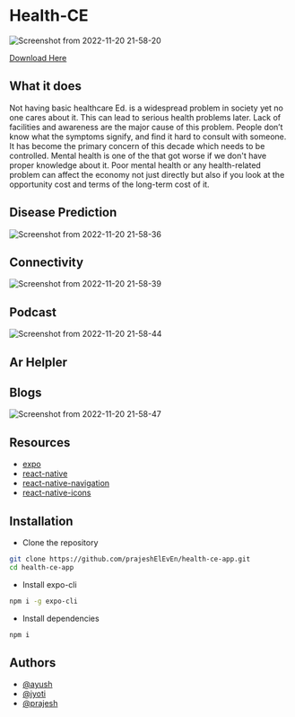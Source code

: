 # Health-CE

![Screenshot from 2022-11-20 21-58-20](https://user-images.githubusercontent.com/78909117/202913853-3395fcb5-8029-4cea-a144-4d1427f5c5b4.png)

[Download Here](https://github.com/prajeshElEvEn/health-ce-app/releases/tag/v0.1.0)

## What it does

Not having basic healthcare Ed. is a widespread problem in society yet no one cares about it. This can lead to serious health problems later.
Lack of facilities and awareness are the major cause of this problem. People don’t know what the symptoms signify, and find it hard to consult with someone.
It has become the primary concern of this decade which needs to be controlled. Mental health is one of the that got worse if we don't have proper knowledge about it. Poor mental health or any health-related problem can affect the economy not just directly but also if you look at the opportunity cost and terms of the long-term cost of it. 


## Disease Prediction

![Screenshot from 2022-11-20 21-58-36](https://user-images.githubusercontent.com/78909117/202913903-6eeca721-3be8-4a93-8df7-94177e173499.png)

## Connectivity

![Screenshot from 2022-11-20 21-58-39](https://user-images.githubusercontent.com/78909117/202913910-1bf0f3a1-68e2-488c-9551-dfe6ef361808.png)

## Podcast

![Screenshot from 2022-11-20 21-58-44](https://user-images.githubusercontent.com/78909117/202913934-066cddc4-e828-442d-886d-8f2647d3b6b1.png)

## Ar Helpler


## Blogs

![Screenshot from 2022-11-20 21-58-47](https://user-images.githubusercontent.com/78909117/202913946-8e73901c-23c7-4140-bb6c-bb41674b9f7c.png)

## Resources

- [expo](https://docs.expo.dev/)
- [react-native](https://reactnative.dev/docs/environment-setup)
- [react-native-navigation](https://reactnavigation.org/docs/getting-started/)
- [react-native-icons](https://icons.expo.fyi/)

## Installation

- Clone the repository

```bash
git clone https://github.com/prajeshElEvEn/health-ce-app.git
cd health-ce-app
```

- Install expo-cli

```bash
npm i -g expo-cli
```

- Install dependencies

```bash
npm i
```

## Authors

- [@ayush](https://github.com/Ayushsingh07)
- [@jyoti](https://github.com/JyotiOjha)
- [@prajesh](https://bit.ly/ElEvEnCo)
